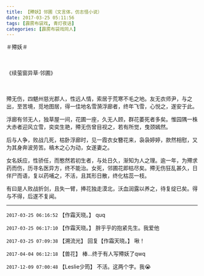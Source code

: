 ```yaml
---
title: 【殢妖】邻圃（文言体，仿志怪小说）
date: 2017-03-25 05:11:56
tags: [霹雳布袋戏, 青灯夜话]
categories: [霹雳布袋戏同人]
---
```


<p dir="ltr"  >＃殢妖＃<br /><br /><br /></p> 
<p dir="ltr"  >《续萤窗异草&middot;邻圃》<br /><br /><br /></p> 


<p dir="ltr"  >殢无伤，四魌州慈光郡人，性远人情，索居于荒寒不毛之地。友无衣师尹，与之出，至苦境，觅地图居，得一佳地名雪漪浮廊者，终年飞雪，心悦之，遂安于此。</p> 
<p dir="ltr"  >浮廊有邻无人，独草屋一间，花圃一座，久无人顾，群花萎死者多矣。惟园隅一株大赤者迎风立雪，奕奕生艳，殢无伤曾目视之，若有所觉，曳颈嫣然。</p> 
<p dir="ltr"  >后与人争，败战几死，枯卧浮廊时，见一霞衣女簪花来，袅袅婷婷，款然相慰，又为其身奔波劳苦。槁木之心为动，女遂妻之。</p> 
<p dir="ltr"  >女名妖应，性骄任，而憨然若初生者，与处日久，渐知为人之理。逾一年，为殢求药而伤，历寻名医异方，终不能治。女死，邻圃花即枯尽矣。殢无伤狂乱甚久，日伴尸而语，复以药哺之，不活，且其形日散，终化枯蕊一枝。</p> 
<p dir="ltr"  >有曰是人败战折剑，且失一臂，捧花独走漠北，沃血润露以养之，待复绽已矣。得与不得，后遂不复闻。</p>

<!-- more -->

---

`2017-03-25 06:16:52` 【作霜天晓。】 quq

`2017-03-25 06:17:10` 【作霜天晓。】 胖乎乎的抱紧先生。我爱他

`2017-03-25 07:09:38` 【溯流光】 回复【作霜天晓。】 啾！

`2017-04-04 06:12:18` 【兽花】 棒…终于有人写殢妖了qwq

`2017-12-09 07:00:48` 【Leslie少筠】 不活。这两个字。我😭
